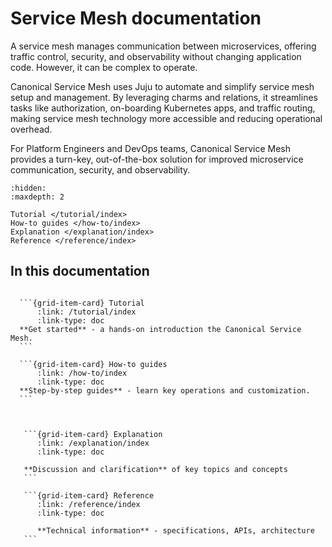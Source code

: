 <!-- vale off -->
# Service Mesh documentation
<!-- vale on -->

A service mesh manages communication between microservices, offering traffic control, security, and observability without changing application code. However, it can be complex to operate.

Canonical Service Mesh uses Juju to automate and simplify service mesh setup and management. By leveraging charms and relations, it streamlines tasks like authorization, on-boarding Kubernetes apps, and traffic routing, making service mesh technology more accessible and reducing operational overhead.

For Platform Engineers and DevOps teams, Canonical Service Mesh provides a turn-key, out-of-the-box solution for improved microservice communication, security, and observability.

```{toctree}
:hidden:
:maxdepth: 2

Tutorial </tutorial/index>
How-to guides </how-to/index>
Explanation </explanation/index>
Reference </reference/index>
```

## In this documentation

````{grid} 1 1 2 2

  ```{grid-item-card} Tutorial
      :link: /tutorial/index
      :link-type: doc
  **Get started** - a hands-on introduction the Canonical Service Mesh.
  ```

  ```{grid-item-card} How-to guides
      :link: /how-to/index
      :link-type: doc
  **Step-by-step guides** - learn key operations and customization.
  ```

````

````{grid} 1 1 2 2


   ```{grid-item-card} Explanation
      :link: /explanation/index
      :link-type: doc

   **Discussion and clarification** of key topics and concepts
   ```

   ```{grid-item-card} Reference
      :link: /reference/index
      :link-type: doc

      **Technical information** - specifications, APIs, architecture
   ```
````